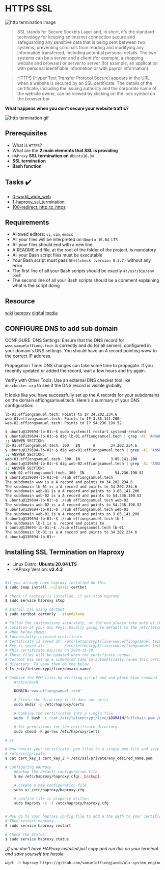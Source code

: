 # HTTPS SSL

![http termination image](https://www.x-cart.com/img/8527/http_to_https-1.webp)

> SSL stands for Secure Sockets Layer and, in short, it's the standard technology for keeping an internet connection secure and safeguarding any sensitive data that is being sent between two systems, preventing criminals from reading and modifying any information transferred, including potential personal details. The two systems can be a server and a client (for example, a shopping website and browser) or server to server (for example, an application with personal identifiable information or with payroll information).

> HTTPS (Hyper Text Transfer Protocol Secure) appears in the URL when a website is secured by an SSL certificate. The details of the certificate, including the issuing authority and the corporate name of the website owner, can be viewed by clicking on the lock symbol on the browser bar.

__What happens when you don’t secure your website traffic?__

![http termination gif](https://s3.amazonaws.com/intranet-projects-files/holbertonschool-sysadmin_devops/276/xCmOCgw.gif)

## Prerequisites

- What is `HTTPS`?
- What are the __2 main elements that SSL is providing__
- `HAProxy` __SSL termination on__ `Ubuntu16.04`
- __SSL termination__
- __Bash function__

## Tasks :heavy_check_mark:

- [0-world_wide_web](./0-world_wide_web)
- [1-haproxy_ssl_termination](./1-haproxy_ssl_termination)
- [100-redirect_http_to_https](./100-redirect_http_to_https)

## Requirements

- Allowed editors: `vi`, `vim`, `emacs`
- All your files will be interpreted on `Ubuntu 16.04 LTS`
- All your files should end with a new line
- A README.md file, at the root of the folder of the project, is mandatory
- All your Bash script files must be executable
- Your Bash script must pass `Shellcheck (version 0.3.7)` without any error
- The first line of all your Bash scripts should be exactly `#!/usr/bin/env bash`
- The second line of all your Bash scripts should be a comment explaining what is the script doing

## Resource

[wiki](https://en.wikipedia.org/wiki/TLS_termination_proxy)
[haproxy](https://www.haproxy.com/blog/haproxy-ssl-termination)
[digital](https://www.digitalocean.com/community/tutorials/how-to-implement-ssl-termination-with-haproxy-on-ubuntu-14-04)
[media](https://antmedia.io/docs/guides/clustering-and-scaling/load-balancing/load-balancer-with-haproxy-ssl-termination/?utm_source=github&utm_medium=wiki)

## CONFIGURE DNS to add sub domain

CONFIGURE :DNS Settings: Ensure that the DNS record for `www.samueleffiong.tech` is correctly and do for all servers.
configured in your domain's DNS settings. You should have an A record pointing www to the correct IP address.

Propagation Time: DNS changes can take some time to propagate. If you recently updated or added the record, wait a few hours and try again.

Verify with Other Tools: Use an external DNS checker tool like `dnschecker.org` to see if the DNS record is visible globally.

It looks like you have successfully set up the A records for your subdomains on the domain effiongsamuel.tech. Here's a summary of your DNS configuration:

```www.effiongsamuel.tech: Points to IP 34.202.234.6
lb-01.effiongsamuel.tech: Points to IP 34.202.234.6
web-01.effiongsamuel.tech: Points to IP 3.85.141.200
web-02.effiongsamuel.tech: Points to IP 54.236.190.52
```

```bash
$ ubuntu@139694-lb-01:~$ sudo systemctl restart systemd-resolved
$ ubuntu@139694-lb-01:~$ dig lb-01.effiongsamuel.tech | grep -A1 'ANSWER SECTION:'
;; ANSWER SECTION:
lb-01.effiongsamuel.tech. 300   IN      A       34.202.234.6
$ ubuntu@139694-lb-01:~$ dig web-01.effiongsamuel.tech | grep -A1 'ANSWER SECTION:'
;; ANSWER SECTION:
web-01.effiongsamuel.tech. 300  IN      A       3.85.141.200
$ ubuntu@139694-lb-01:~$ dig web-02.effiongsamuel.tech | grep -A1 'ANSWER SECTION:'
;; ANSWER SECTION:
$ web-02.effiongsamuel.tech. 300  IN      A       54.236.190.52
$ ubuntu@139694-lb-01:~$ ./sub effiongsamuel.tech
The subdomain www is a A record and points to 34.202.234.6
The subdomain lb-01 is a A record and points to 34.202.234.6
The subdomain web-01 is a A record and points to 3.85.141.200
The subdomain web-02 is a A record and points to 54.236.190.52
$ ubuntu@139694-lb-01:~$ ./sub effiongsamuel.tech web-02
The subdomain web-02 is a A record and points to 54.236.190.52
$ ubuntu@139694-lb-01:~$ ./sub effiongsamuel.tech web-01
The subdomain web-01 is a A record and points to 3.85.141.200
$ ubuntu@139694-lb-01:~$ ./sub effiongsamuel.tech lb-1
The subdomain lb-1 is a  record and points to
$ buntu@139694-lb-01:~$ ./sub effiongsamuel.tech lb-01
The subdomain lb-01 is a A record and points to 34.202.234.6
$ ubuntu@139694-lb-01:~
```

## Installing SSL Termination on Haproxy

- Linux Distro: __Ubuntu 20.04 LTS__
- HAProxy Version: __v2.4.3__

```bash

#if you already have haproxy installed do this
$ sudo snap install --classic certbot

# check if haproxy is installed, if yes stop haproxy
$ sudo service haproxy stop

# Install ssl using certbot
$ sudo certbot certonly --standalone

# Follow the instrustions accurately, at the end please take note of the
# Location of your SSL Keys. Usually going to default to the /etc/letsencrypt
# when below shows: 
# Successfully received certificate.
# Certificate is saved at: /etc/letsencrypt/live/www.effiongsamuel.tech/fullchain.pem
# Key is saved at:         /etc/letsencrypt/live/www.effiongsamuel.tech/privkey.pem
# This certificate expires on 2024-11-20.
# These files will be updated when the certificate renews.
# Certbot has set up a scheduled task to automatically renew this certificate in the background.
# directory. To view them do the below
$ ls /etc/letsencrypt/live/domain_name/

# Combine the PEM files by writting script and and place blow command
    #!/bin/bash

    DOMAIN='www.effiongsamuel.tech'

    # Create the directory if it does not exist
    sudo mkdir -p /etc/haproxy/certs

    # Combine the certificates into a single file
    sudo -E bash -c "cat /etc/letsencrypt/live/$DOMAIN/fullchain.pem /etc/letsencrypt/live/$DOMAIN/privkey.pem > /etc/haproxy/certs/$DOMAIN.pem"

    # Set permissions for the certificate directory
    sudo chmod -R go-rwx /etc/haproxy/certs

# or 

# Now concat your certificate .pem files to a single pem file and save them to
# /etc/ssl/private
$ cat cert_key_1 cert_key_2 > /etc/ssl/private/any_desired_name.pem

# Configuring HAProxy
    #Backup the default configuration file
    $ mv /etc/haproxy/haproxy.cfg{,_backup}

    # Create a new configuration file
    sudo vi /etc/haproxy/haproxy.cfg

    # confirm file is properly written
    sudo haproxy -c -f /etc/haproxy/haproxy.cfg


# Now go to your haproxy config file to add a the path to your certificate
# Then restart haproxy
$ sudo service haproxy restart

# Check the Status
$ sudo service haproxy status
```

__If you don't have HAProxy installed just copy and run this on your terminal and save yourself the hassle_

```bash
wget -O haproxy https://github.com/samueleffiongjacob/alx-system_engineering-devops/raw/master/0x0F-load_balancer/install_haproxy_safely && bash haproxy

```
